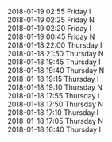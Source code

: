2018-01-19 02:55 Friday  I  
2018-01-19 02:25 Friday  N  
2018-01-19 02:20 Friday  I  
2018-01-19 00:45 Friday  N  
2018-01-18 22:00 Thursday  I  
2018-01-18 21:50 Thursday  N  
2018-01-18 19:45 Thursday  I  
2018-01-18 19:40 Thursday  N  
2018-01-18 19:15 Thursday  I  
2018-01-18 19:10 Thursday  N  
2018-01-18 17:55 Thursday  I  
2018-01-18 17:50 Thursday  N  
2018-01-18 17:10 Thursday  I  
2018-01-18 17:05 Thursday  N  
2018-01-18 16:40 Thursday  I  
